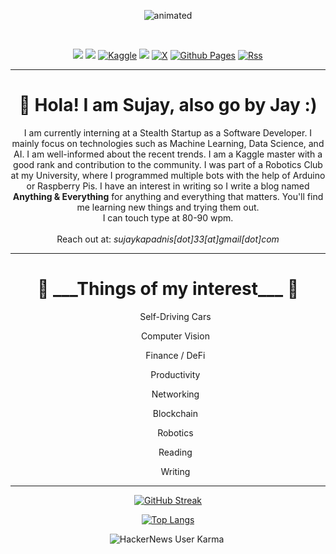 <p align = "center">
  <img src="https://media.giphy.com/media/v1.Y2lkPTc5MGI3NjExcnZqdW0xNm1qMm0yanEyd3JleGp4OWcyczc0bW9rc3k0YXhidTdteiZlcD12MV9pbnRlcm5hbF9naWZfYnlfaWQmY3Q9Zw/xuXzcHMkuwvf2/giphy.gif" alt="animated" />
</p>

<br>

<div align = "center">
	
[<img src="https://img.shields.io/badge/linkedin-%230077B5.svg?&style=for-the-badge&logo=linkedin&logoColor=white" />](https://www.linkedin.com/in/sujay-kapadnis/) 
[<img src="https://img.shields.io/badge/twitter-%230077B5.svg?&style=for-the-badge&logo=twitter&logoColor=white&color=00acee" />](https://twitter.com/sujay_kapadnis)
[![Kaggle](https://img.shields.io/badge/Kaggle-035a7d?style=for-the-badge&logo=kaggle&logoColor=white)](https://www.kaggle.com/sujaykapadnis)
[<img src="https://img.shields.io/badge/medium-%2312100E.svg?&style=for-the-badge&logo=medium&logoColor=white" />](https://medium.com/@Sujaykapadnis) 
[![X](https://img.shields.io/badge/X-%23000000.svg?style=for-the-badge&logo=X&logoColor=white)](https://twitter.com/sujay_kapadnis)
[![Github Pages](https://img.shields.io/badge/github%20pages-121013?style=for-the-badge&logo=github&logoColor=white)](https://justsujay.github.io/)
[![Rss](https://img.shields.io/badge/rss-F88900?style=for-the-badge&logo=rss&logoColor=white)](https://justsujay.github.io/feed.xml)




<hr>
<h1>👋 Hola! I am Sujay, also go by Jay :)</h1>
<div>
	I am currently interning at a Stealth Startup as a Software Developer. I mainly focus on technologies such as Machine Learning, Data Science, and AI. I am well-informed about the recent trends. I am a Kaggle master with a good rank and contribution to the community. I was part of a Robotics Club at my University, where I programmed multiple bots with the help of Arduino or Raspberry Pis. I have an interest in writing so I write a blog named <b>Anything & Everything</b> for anything and everything that matters. You'll find me learning new things and trying them out. <br>I can touch type at 80-90 wpm.<br><br> Reach out at: <i>sujaykapadnis[dot]33[at]gmail[dot]com</i>
	
</div>
<hr>
<h1>👀 ___Things of my interest___ 👀</h1>

<ul>Self-Driving Cars</ul>
<ul>Computer Vision</ul>
<ul>Finance / DeFi</ul>
<ul>Productivity</ul>
<ul>Networking</ul>
<ul>Blockchain</ul>
<ul>Robotics</ul>
<ul>Reading</ul>
<ul>Writing</ul>


<hr>


[![GitHub Streak](http://github-readme-streak-stats.herokuapp.com?user=justsujay&theme=dark&background=000000)]()

[![Top Langs](https://github-readme-stats.vercel.app/api/top-langs/?username=justsujay&layout=compact&theme=vision-friendly-dark)]()

![HackerNews User Karma](https://img.shields.io/hackernews/user-karma/sujayk_33)
<img src="https://komarev.com/ghpvc/?username=justsujay&style=flat-square&color=blue" alt=""/>



</div>


